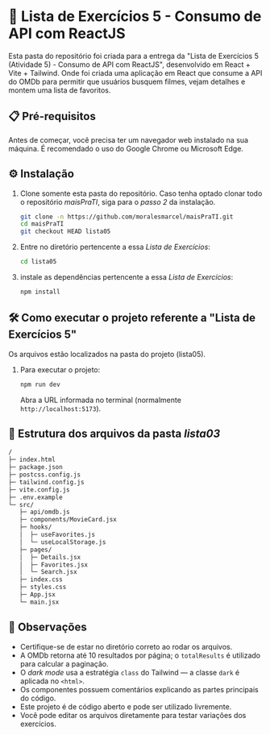 # 📇 Lista de Exercícios 5 - Consumo de API com ReactJS

Esta pasta do repositório foi criada para a entrega da "Lista de Exercícios 5 (Atividade 5) - Consumo de API com ReactJS", desenvolvido em React + Vite + Tailwind.   Onde foi criada uma aplicação em React que consume a API do OMDb para permitir que usuários busquem filmes, vejam detalhes e montem uma lista de favoritos.

## 📋 Pré-requisitos

Antes de começar, você precisa ter um navegador web instalado na sua máquina. É recomendado o uso do Google Chrome ou Microsoft Edge.

## ⚙️ Instalação

1. Clone somente esta pasta do repositório. Caso tenha optado clonar todo o repositório *maisPraTI*, siga para o *passo 2* da instalação.
   
    ```bash
    git clone -n https://github.com/moralesmarcel/maisPraTI.git
    cd maisPraTI
    git checkout HEAD lista05
    ```

2. Entre no diretório pertencente a essa _Lista de Exercícios_:

    ```bash
    cd lista05
    ```

3. instale as dependências pertencente a essa _Lista de Exercícios_:

    ```bash
    npm install
    ```

## 🛠️ Como executar o projeto referente a "Lista de Exercícios 5"

Os arquivos estão localizados na pasta do projeto (lista05).

1. Para executar o projeto:
   ```bash
   npm run dev
   ```
   Abra a URL informada no terminal (normalmente `http://localhost:5173`).

## 📂 Estrutura dos arquivos da pasta _lista03_

```bash
/
├─ index.html
├─ package.json
├─ postcss.config.js
├─ tailwind.config.js
├─ vite.config.js
├─ .env.example
└─ src/
   ├─ api/omdb.js
   ├─ components/MovieCard.jsx
   ├─ hooks/
   │  ├─ useFavorites.js
   │  └─ useLocalStorage.js
   ├─ pages/
   │  ├─ Details.jsx
   │  ├─ Favorites.jsx
   │  └─ Search.jsx
   ├─ index.css
   ├─ styles.css
   ├─ App.jsx
   └─ main.jsx
```

## 📑 Observações

* Certifique-se de estar no diretório correto ao rodar os arquivos.
* A OMDb retorna até 10 resultados por página; o `totalResults` é utilizado para calcular a paginação.
* O *dark mode* usa a estratégia `class` do Tailwind — a classe `dark` é aplicada no `<html>`.
* Os componentes possuem comentários explicando as partes principais do código.
* Este projeto é de código aberto e pode ser utilizado livremente.
* Você pode editar os arquivos diretamente para testar variações dos exercícios.

